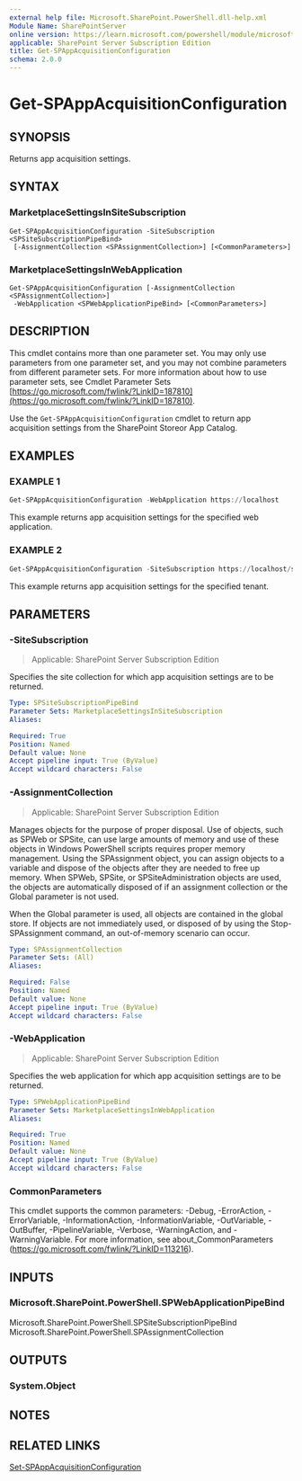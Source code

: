 ```yaml
---
external help file: Microsoft.SharePoint.PowerShell.dll-help.xml
Module Name: SharePointServer
online version: https://learn.microsoft.com/powershell/module/microsoft.sharepoint.powershell/get-spappacquisitionconfiguration
applicable: SharePoint Server Subscription Edition
title: Get-SPAppAcquisitionConfiguration
schema: 2.0.0
---
```


# Get-SPAppAcquisitionConfiguration

## SYNOPSIS

Returns app acquisition settings.

## SYNTAX

### MarketplaceSettingsInSiteSubscription
```
Get-SPAppAcquisitionConfiguration -SiteSubscription <SPSiteSubscriptionPipeBind>
 [-AssignmentCollection <SPAssignmentCollection>] [<CommonParameters>]
```

### MarketplaceSettingsInWebApplication
```
Get-SPAppAcquisitionConfiguration [-AssignmentCollection <SPAssignmentCollection>]
 -WebApplication <SPWebApplicationPipeBind> [<CommonParameters>]
```

## DESCRIPTION

This cmdlet contains more than one parameter set.
You may only use parameters from one parameter set, and you may not combine parameters from different parameter sets.
For more information about how to use parameter sets, see Cmdlet Parameter Sets [https://go.microsoft.com/fwlink/?LinkID=187810](https://go.microsoft.com/fwlink/?LinkID=187810).

Use the `Get-SPAppAcquisitionConfiguration` cmdlet to return app acquisition settings from the SharePoint Storeor App Catalog.

## EXAMPLES

### EXAMPLE 1
```powershell
Get-SPAppAcquisitionConfiguration -WebApplication https://localhost
```

This example returns app acquisition settings for the specified web application.

### EXAMPLE 2
```powershell
Get-SPAppAcquisitionConfiguration -SiteSubscription https://localhost/sites/SharePointOnlineAdmin
```

This example returns app acquisition settings for the specified tenant.

## PARAMETERS

### -SiteSubscription

> Applicable: SharePoint Server Subscription Edition

Specifies the site collection for which app acquisition settings are to be returned.

```yaml
Type: SPSiteSubscriptionPipeBind
Parameter Sets: MarketplaceSettingsInSiteSubscription
Aliases:

Required: True
Position: Named
Default value: None
Accept pipeline input: True (ByValue)
Accept wildcard characters: False
```

### -AssignmentCollection

> Applicable: SharePoint Server Subscription Edition

Manages objects for the purpose of proper disposal. Use of objects, such as SPWeb or SPSite, can use large amounts of memory and use of these objects in Windows PowerShell scripts requires proper memory management. Using the SPAssignment object, you can assign objects to a variable and dispose of the objects after they are needed to free up memory. When SPWeb, SPSite, or SPSiteAdministration objects are used, the objects are automatically disposed of if an assignment collection or the Global parameter is not used.

When the Global parameter is used, all objects are contained in the global store. If objects are not immediately used, or disposed of by using the Stop-SPAssignment command, an out-of-memory scenario can occur.

```yaml
Type: SPAssignmentCollection
Parameter Sets: (All)
Aliases:

Required: False
Position: Named
Default value: None
Accept pipeline input: True (ByValue)
Accept wildcard characters: False
```

### -WebApplication

> Applicable: SharePoint Server Subscription Edition

Specifies the web application for which app acquisition settings are to be returned.

```yaml
Type: SPWebApplicationPipeBind
Parameter Sets: MarketplaceSettingsInWebApplication
Aliases:

Required: True
Position: Named
Default value: None
Accept pipeline input: True (ByValue)
Accept wildcard characters: False
```

### CommonParameters
This cmdlet supports the common parameters: -Debug, -ErrorAction, -ErrorVariable, -InformationAction, -InformationVariable, -OutVariable, -OutBuffer, -PipelineVariable, -Verbose, -WarningAction, and -WarningVariable. For more information, see about_CommonParameters (https://go.microsoft.com/fwlink/?LinkID=113216).

## INPUTS

### Microsoft.SharePoint.PowerShell.SPWebApplicationPipeBind
Microsoft.SharePoint.PowerShell.SPSiteSubscriptionPipeBind
Microsoft.SharePoint.PowerShell.SPAssignmentCollection

## OUTPUTS

### System.Object

## NOTES

## RELATED LINKS

[Set-SPAppAcquisitionConfiguration](Set-SPAppAcquisitionConfiguration.md)
